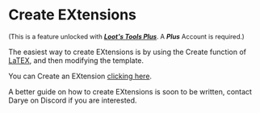 # Create EXtensions

<sup style="font-size: 90%">(This is a feature unlocked with [***Loot's Tools Plus***](../../plus). A ***Plus*** Account is required.)</sup>

The easiest way to create EXtensions is by using the Create function of [LaTEX](../../additionalFeatures/latex/), and then modifying the template.

You can Create an EXtension [clicking here](ltex://create).

A better guide on how to create EXtensions is soon to be written, contact Darye on Discord if you are interested.
